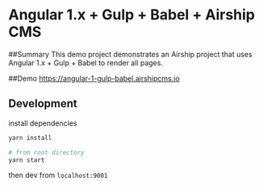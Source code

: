 # Angular 1.x + Gulp + Babel + Airship CMS

##Summary
This demo project demonstrates an Airship project that uses Angular 1.x + Gulp + Babel to render all pages.

##Demo
https://angular-1-gulp-babel.airshipcms.io

## Development

install dependencies

```sh
yarn install
```

```sh
# from root directory
yarn start
```

then dev from `localhost:9001`

